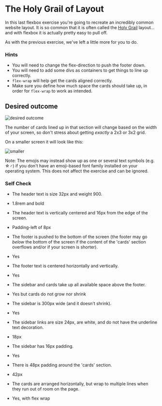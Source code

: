 # The Holy Grail of Layout

In this last flexbox exercise you're going to recreate an incredibly common website layout. It is so common that it is often called the [Holy Grail](https://www.google.com/search?q=holy+grail+layout&tbm=isch&sclient=img) layout... and with flexbox it is actually pretty easy to pull off.

As with the previous exercise, we've left a little more for you to do.

### Hints
- You will need to change the flex-direction to push the footer down.
- You will need to add some divs as containers to get things to line up correctly.
- `flex-wrap` will help get the cards aligned correctly.
-  Make sure you define how much space the cards should take up, in order for `flex-wrap` to work as intended.

## Desired outcome

![desired outcome](./desired-outcome.png)

The number of cards lined up in that section will change based on the width of your screen, so don't stress about getting _exactly_ a 2x3 or 3x2 grid.

On a smaller screen it will look like this:

![smaller](./desired-outcome-smaller.png)

Note: The emojis may instead show up as one or several text symbols (e.g. &#9734;&#9794;) if you don't have an emoji-based font family installed on your operating system. This does not affect the exercise and can be ignored.

### Self Check
- The header text is size 32px and weight 900.
* 1.8rem and bold
- The header text is vertically centered and 16px from the edge of the screen.
* Padding-left of 8px
- The footer is pushed to the bottom of the screen (the footer may go _below_ the bottom of the screen if the content of the 'cards' section overflows and/or if your screen is shorter).
* Yes
- The footer text is centered horizontally and vertically.
* Yes
- The sidebar and cards take up all available space above the footer.
* Yes but cards do not grow nor shrink
- The sidebar is 300px wide (and it doesn't shrink).
* Yes
- The sidebar links are size 24px, are white, and do not have the underline text decoration.
* 18px
- The sidebar has 16px padding.
* Yes
- There is 48px padding around the 'cards' section.
* 42px
- The cards are arranged horizontally, but wrap to multiple lines when they run out of room on the page.
* Yes, with flex wrap
